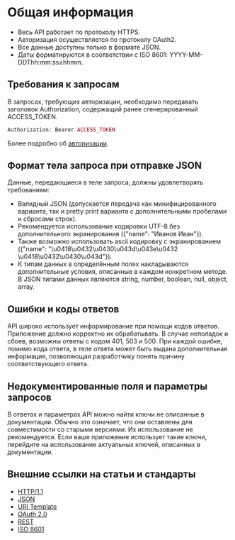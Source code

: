 # Общая информация

* Весь API работает по протоколу HTTPS.
* Авторизация осуществляется по протоколу OAuth2.
* Все данные доступны только в формате JSON.
* Даты форматируются в соответствии с ISO 8601: YYYY-MM-DDThh:mm:ss±hhmm.
## Требования к запросам
В запросах, требующих авторизации, необходимо передавать заголовок Authorization, содержащий ранее сгенерированный ACCESS_TOKEN.
```PHP
Authorization: Bearer ACCESS_TOKEN
```
Более подробно об [авторизации](autorization.md).
## Формат тела запроса при отправке JSON
Данные, передающиеся в теле запроса, должны удовлетворять требованиям:
* Валидный JSON (допускается передача как минифицированного варианта, так и pretty print варианта с дополнительными пробелами и сбросами строк).
* Рекомендуется использование кодировки UTF-8 без дополнительного экранирования ({"name": "Иванов Иван"}).
* Также возможно использовать ascii кодировку с экранированием ({"name": "\u0418\u0432\u0430\u043d\u043e\u0432 \u0418\u0432\u0430\u043d"}).
* К типам данных в определённым полях накладываются дополнительные условия, описанные в каждом конкретном методе. В JSON типами данных являются string, number, boolean, null, object, array.
## Ошибки и коды ответов
API широко использует информирование при помощи кодов ответов. Приложение должно корректно их обрабатывать.
В случае неполадок и сбоев, возможны ответы с кодом 401, 503 и 500.
При каждой ошибке, помимо кода ответа, в теле ответа может быть выдана дополнительная информация, позволяющая разработчику понять причину соответствующего ответа.
## Недокументированные поля и параметры запросов
В ответах и параметрах API можно найти ключи не описанные в документации. Обычно это означает, что они оставлены для совместимости со старыми версиями. Их использование не рекомендуется. Если ваше приложение использует такие ключи, перейдите на использование актуальных ключей, описанных в документации.
## Внешние ссылки на статьи и стандарты
* [HTTP/1.1](http://tools.ietf.org/html/rfc2616)
* [JSON](http://json.org/)
* [URI Template](http://tools.ietf.org/html/rfc6570)
* [OAuth 2.0](http://tools.ietf.org/html/rfc6749)
* [REST](http://www.ics.uci.edu/~fielding/pubs/dissertation/rest_arch_style.htm)
* [ISO 8601](http://en.wikipedia.org/wiki/ISO_8601)
